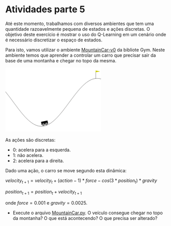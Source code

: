 # Atividades parte 5

Até este momento, trabalhamos com diversos ambientes que tem uma quantidade razoavelmente pequena de estados e ações discretas. O objetivo deste exercício é mostrar o uso do Q-Learning em um cenário onde é necessário discretizar o espaço de estados. 

Para isto, vamos utilizar o ambiente [MountainCar-v0](https://www.gymlibrary.ml/environments/classic_control/mountain_car/) da bibliote Gym. Neste ambiente temos que aprender a controlar um carro que precisar sair da base de uma montanha e chegar no topo da mesma.

<img src="mountain_car.gif" alt="Mountain car environment" width="300"/>

As ações são discretas: 

* 0: acelera para a esquerda.
* 1: não acelera.
* 2: acelera para a direita. 

Dado uma ação, o carro se move segundo esta dinâmica: 

$velocity_{t+1} = velocity_{t} + (action - 1) * force - cos(3 * position_{t}) * gravity$

$position_{t+1} = position_{t} + velocity_{t+1}$

onde $force = 0.001$ e $gravity = 0.0025$. 

* Execute o arquivo [MountainCar.py](MountainCar.py). O veículo consegue chegar no topo da montanha? O que está acontecendo? O que precisa ser alterado?